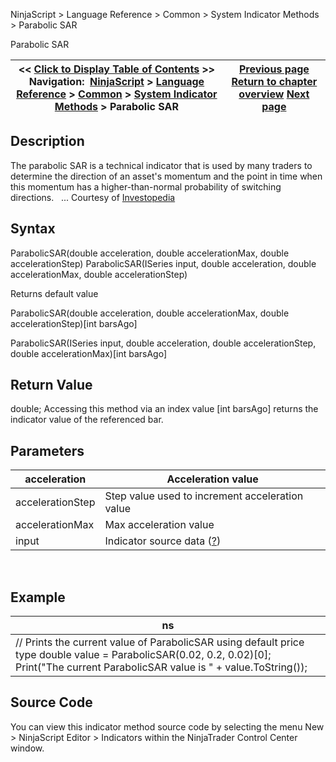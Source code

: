 ﻿
NinjaScript > Language Reference > Common > System Indicator Methods > Parabolic SAR

Parabolic SAR

| << [Click to Display Table of Contents](parabolic_sar.md) >> **Navigation:**     [NinjaScript](ninjascript-1.md) > [Language Reference](language_reference_wip-1.md) > [Common](common-1.md) > [System Indicator Methods](indicators-1.md) > Parabolic SAR | [Previous page](order_flow_vwap2-1.md) [Return to chapter overview](indicators-1.md) [Next page](percentage_price_oscillator_pp-1.md) |
| --- | --- |
## Description
The parabolic SAR is a technical indicator that is used by many traders to determine the direction of an asset's momentum and the point in time when this momentum has a higher-than-normal probability of switching directions.
 
... Courtesy of [Investopedia](http://www.investopedia.com/articles/technical/02/042202.asp)

## Syntax
ParabolicSAR(double acceleration, double accelerationMax, double accelerationStep)
ParabolicSAR(ISeries<double> input, double acceleration, double accelerationMax, double accelerationStep)

Returns default value  

ParabolicSAR(double acceleration, double accelerationMax, double accelerationStep)[int barsAgo]  

ParabolicSAR(ISeries<double> input, double acceleration, double accelerationStep, double accelerationMax)[int barsAgo]

## Return Value
double; Accessing this method via an index value [int barsAgo] returns the indicator value of the referenced bar.

## Parameters

| acceleration | Acceleration value |
| --- | --- |
| accelerationStep | Step value used to increment acceleration value |
| accelerationMax | Max acceleration value |
| input | Indicator source data ([?](valid_input_data_for_indicator-1.md)) |
 
## 
## Example

| ns |
| --- |
| // Prints the current value of ParabolicSAR using default price type double value = ParabolicSAR(0.02, 0.2, 0.02)[0]; Print("The current ParabolicSAR value is " + value.ToString()); |

## Source Code
You can view this indicator method source code by selecting the menu New > NinjaScript Editor > Indicators within the NinjaTrader Control Center window.
